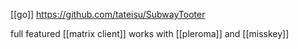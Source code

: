 [[go]] https://github.com/tateisu/SubwayTooter

full featured [[matrix client]] works with [[pleroma]] and [[misskey]]